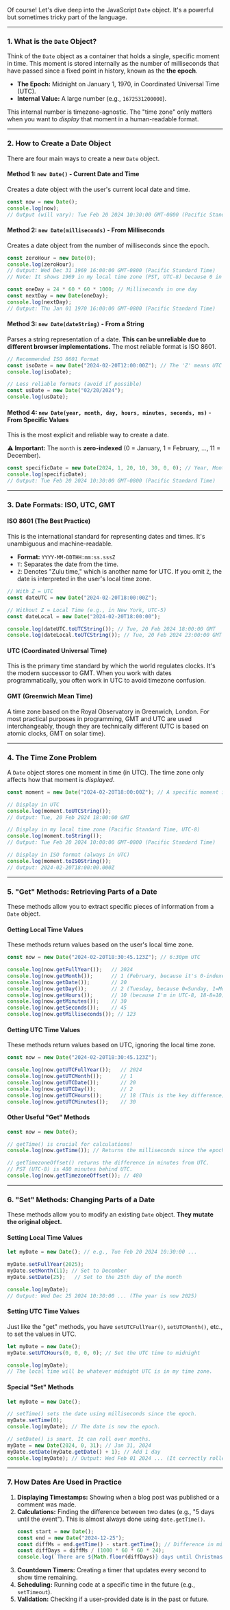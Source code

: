 

Of course! Let's dive deep into the JavaScript `Date` object. It's a powerful but sometimes tricky part of the language.

---

### **1. What is the `Date` Object?**

Think of the `Date` object as a container that holds a single, specific moment in time. This moment is stored internally as the number of milliseconds that have passed since a fixed point in history, known as the **the epoch**.

*   **The Epoch:** Midnight on January 1, 1970, in Coordinated Universal Time (UTC).
*   **Internal Value:** A large number (e.g., `1672531200000`).

This internal number is timezone-agnostic. The "time zone" only matters when you want to *display* that moment in a human-readable format.

---

### **2. How to Create a Date Object**

There are four main ways to create a new `Date` object.

#### **Method 1: `new Date()` - Current Date and Time**
Creates a date object with the user's current local date and time.

```javascript
const now = new Date();
console.log(now);
// Output (will vary): Tue Feb 20 2024 10:30:00 GMT-0800 (Pacific Standard Time)
```

#### **Method 2: `new Date(milliseconds)` - From Milliseconds**
Creates a date object from the number of milliseconds since the epoch.

```javascript
const zeroHour = new Date(0);
console.log(zeroHour);
// Output: Wed Dec 31 1969 16:00:00 GMT-0800 (Pacific Standard Time)
// Note: It shows 1969 in my local time zone (PST, UTC-8) because 0 in UTC is 8pm the previous day here.

const oneDay = 24 * 60 * 60 * 1000; // Milliseconds in one day
const nextDay = new Date(oneDay);
console.log(nextDay);
// Output: Thu Jan 01 1970 16:00:00 GMT-0800 (Pacific Standard Time)
```

#### **Method 3: `new Date(dateString)` - From a String**
Parses a string representation of a date. **This can be unreliable due to different browser implementations.** The most reliable format is ISO 8601.

```javascript
// Recommended ISO 8601 Format
const isoDate = new Date("2024-02-20T12:00:00Z"); // The 'Z' means UTC
console.log(isoDate);

// Less reliable formats (avoid if possible)
const usDate = new Date("02/20/2024");
console.log(usDate);
```

#### **Method 4: `new Date(year, month, day, hours, minutes, seconds, ms)` - From Specific Values**
This is the most explicit and reliable way to create a date.

**⚠️ Important:** The `month` is **zero-indexed** (0 = January, 1 = February, ..., 11 = December).

```javascript
const specificDate = new Date(2024, 1, 20, 10, 30, 0, 0); // Year, Month(1=Feb), Day, Hour, Min, Sec, Ms
console.log(specificDate);
// Output: Tue Feb 20 2024 10:30:00 GMT-0800 (Pacific Standard Time)
```

---

### **3. Date Formats: ISO, UTC, GMT**

#### **ISO 8601 (The Best Practice)**
This is the international standard for representing dates and times. It's unambiguous and machine-readable.
*   **Format:** `YYYY-MM-DDTHH:mm:ss.sssZ`
*   `T`: Separates the date from the time.
*   `Z`: Denotes "Zulu time," which is another name for UTC. If you omit `Z`, the date is interpreted in the user's local time zone.

```javascript
// With Z = UTC
const dateUTC = new Date("2024-02-20T18:00:00Z");

// Without Z = Local Time (e.g., in New York, UTC-5)
const dateLocal = new Date("2024-02-20T18:00:00");

console.log(dateUTC.toUTCString()); // Tue, 20 Feb 2024 18:00:00 GMT
console.log(dateLocal.toUTCString()); // Tue, 20 Feb 2024 23:00:00 GMT (5 hours later)
```

#### **UTC (Coordinated Universal Time)**
This is the primary time standard by which the world regulates clocks. It's the modern successor to GMT. When you work with dates programmatically, you often work in UTC to avoid timezone confusion.

#### **GMT (Greenwich Mean Time)**
A time zone based on the Royal Observatory in Greenwich, London. For most practical purposes in programming, GMT and UTC are used interchangeably, though they are technically different (UTC is based on atomic clocks, GMT on solar time).

---

### **4. The Time Zone Problem**

A `Date` object stores one moment in time (in UTC). The time zone only affects how that moment is *displayed*.

```javascript
const moment = new Date("2024-02-20T18:00:00Z"); // A specific moment in UTC

// Display in UTC
console.log(moment.toUTCString());
// Output: Tue, 20 Feb 2024 18:00:00 GMT

// Display in my local time zone (Pacific Standard Time, UTC-8)
console.log(moment.toString());
// Output: Tue Feb 20 2024 10:00:00 GMT-0800 (Pacific Standard Time)

// Display in ISO format (always in UTC)
console.log(moment.toISOString());
// Output: 2024-02-20T18:00:00.000Z
```

---

### **5. "Get" Methods: Retrieving Parts of a Date**

These methods allow you to extract specific pieces of information from a `Date` object.

#### **Getting Local Time Values**
These methods return values based on the user's local time zone.

```javascript
const now = new Date("2024-02-20T18:30:45.123Z"); // 6:30pm UTC

console.log(now.getFullYear());   // 2024
console.log(now.getMonth());      // 1 (February, because it's 0-indexed!)
console.log(now.getDate());       // 20
console.log(now.getDay());        // 2 (Tuesday, because 0=Sunday, 1=Monday...)
console.log(now.getHours());      // 10 (because I'm in UTC-8, 18-8=10)
console.log(now.getMinutes());    // 30
console.log(now.getSeconds());    // 45
console.log(now.getMilliseconds()); // 123
```

#### **Getting UTC Time Values**
These methods return values based on UTC, ignoring the local time zone.

```javascript
const now = new Date("2024-02-20T18:30:45.123Z");

console.log(now.getUTCFullYear());   // 2024
console.log(now.getUTCMonth());      // 1
console.log(now.getUTCDate());       // 20
console.log(now.getUTCDay());        // 2
console.log(now.getUTCHours());      // 18 (This is the key difference)
console.log(now.getUTCMinutes());    // 30
```

#### **Other Useful "Get" Methods**
```javascript
const now = new Date();

// getTime() is crucial for calculations!
console.log(now.getTime()); // Returns the milliseconds since the epoch.

// getTimezoneOffset() returns the difference in minutes from UTC.
// PST (UTC-8) is 480 minutes behind UTC.
console.log(now.getTimezoneOffset()); // 480
```

---

### **6. "Set" Methods: Changing Parts of a Date**

These methods allow you to modify an existing `Date` object. **They mutate the original object.**

#### **Setting Local Time Values**

```javascript
let myDate = new Date(); // e.g., Tue Feb 20 2024 10:30:00 ...

myDate.setFullYear(2025);
myDate.setMonth(11); // Set to December
myDate.setDate(25);   // Set to the 25th day of the month

console.log(myDate);
// Output: Wed Dec 25 2024 10:30:00 ... (The year is now 2025)
```

#### **Setting UTC Time Values**
Just like the "get" methods, you have `setUTCFullYear()`, `setUTCMonth()`, etc., to set the values in UTC.

```javascript
let myDate = new Date();
myDate.setUTCHours(0, 0, 0, 0); // Set the UTC time to midnight

console.log(myDate);
// The local time will be whatever midnight UTC is in my time zone.
```

#### **Special "Set" Methods**
```javascript
let myDate = new Date();

// setTime() sets the date using milliseconds since the epoch.
myDate.setTime(0);
console.log(myDate); // The date is now the epoch.

// setDate() is smart. It can roll over months.
myDate = new Date(2024, 0, 31); // Jan 31, 2024
myDate.setDate(myDate.getDate() + 1); // Add 1 day
console.log(myDate); // Output: Wed Feb 01 2024 ... (It correctly rolled over to February)
```

---

### **7. How Dates Are Used in Practice**

1.  **Displaying Timestamps:** Showing when a blog post was published or a comment was made.
2.  **Calculations:** Finding the difference between two dates (e.g., "5 days until the event"). This is almost always done using `date.getTime()`.
    ```javascript
    const start = new Date();
    const end = new Date("2024-12-25");
    const diffMs = end.getTime() - start.getTime(); // Difference in milliseconds
    const diffDays = diffMs / (1000 * 60 * 60 * 24);
    console.log(`There are ${Math.floor(diffDays)} days until Christmas.`);
    ```
3.  **Countdown Timers:** Creating a timer that updates every second to show time remaining.
4.  **Scheduling:** Running code at a specific time in the future (e.g., `setTimeout`).
5.  **Validation:** Checking if a user-provided date is in the past or future.